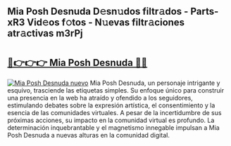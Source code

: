 ## Mia Posh Desnuda D𝚎sn𝚞dos filtr𝚊dos - Parts-xR3 Vid𝚎os f𝚘tos - N𝚞evas filtr𝚊ciones atr𝚊ctivas m3rPj

# <h2><a href="http://mb4et4h.tromn.icu/?c=Mia+Posh+Desnuda">🔗👉👉👉 Mia Posh Desnuda 🔗🔗</a></h2>

[![Mia Posh Desnuda nuevo](https://i.imgur.com/pEAQMta.gif)](http://mb4et4h.tromn.icu/?c=Mia+Posh+Desnuda)
Mia Posh Desnuda, un personaje intrigante y esquivo, trasciende las etiquetas simples. Su enfoque único para construir una presencia en la web ha atraído y ofendido a los seguidores, estimulando debates sobre la expresión artística, el consentimiento y la esencia de las comunidades virtuales. A pesar de la incertidumbre de sus próximas acciones, su impacto en la comunidad virtual es profundo. La determinación inquebrantable y el magnetismo innegable impulsan a Mia Posh Desnuda a nuevas alturas en la comunidad digital.
